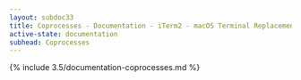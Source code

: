 ```yaml
---
layout: subdoc33
title: Coprocesses - Documentation - iTerm2 - macOS Terminal Replacement
active-state: documentation
subhead: Coprocesses
---
```

{% include 3.5/documentation-coprocesses.md %}
